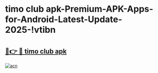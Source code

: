 # timo club apk-Premium-APK-Apps-for-Android-Latest-Update-2025-!vtibn

# <h2><a href="https://googleone.com">🔗👉 🔴 timo club apk</a></h2>

[![acn](https://github.com/user-attachments/assets/0f9c940e-d8b0-45ae-aac7-cd30a18b3e1c)](https://googleone.com)

